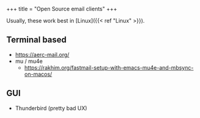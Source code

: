 +++
title = "Open Source email clients"
+++


Usually, these work best in [Linux]({{< ref "Linux" >}}).

## Terminal based
- https://aerc-mail.org/
- mu / mu4e
	- https://rakhim.org/fastmail-setup-with-emacs-mu4e-and-mbsync-on-macos/

## GUI
- Thunderbird (pretty bad UX)